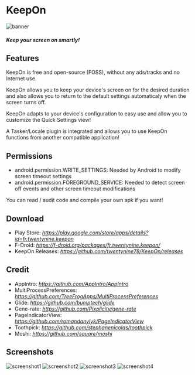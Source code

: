 # KeepOn

![banner](.github/banner.jpg?raw=true "Banner")

##### Keep your screen on smartly!

## Features

KeepOn is free and open-source (FOSS), without any ads/tracks and no Internet use.

KeepOn allows you to keep your device's screen on for the desired duration and also allows you to return to the default settings automaticaly when the screen turns off.

KeepOn adapts to your device's configuration to easy use and allow you to customize the Quick Settings view!

A Tasker/Locale plugin is integrated and allows you to use KeepOn functions from another compatible application!

## Permissions

- android.permission.WRITE_SETTINGS: Needed by Android to modify screen timeout settings
- android.permission.FOREGROUND_SERVICE: Needed to detect screen off events and other screen timeout modifications

You can read / audit code and compile your own apk if you want!

## Download

- Play Store: *https://play.google.com/store/apps/details?id=fr.twentynine.keepon*
- F-Droid: *https://f-droid.org/packages/fr.twentynine.keepon/*
- KeepOn Releases: *https://github.com/twentynine78/KeepOn/releases*

## Credit

- AppIntro: *https://github.com/AppIntro/AppIntro*
- MultiProcessPreferences: *https://github.com/TreeFrogApps/MultiProcessPreferences*
- Glide: *https://github.com/bumptech/glide*
- Gene-rate: *https://github.com/Pixplicity/gene-rate*
- PageIndicatorView: *https://github.com/romandanylyk/PageIndicatorView*
- Toothpick: *https://github.com/stephanenicolas/toothpick*
- Moshi: *https://github.com/square/moshi*

## Screenshots

![screenshot1](.github/screenshot1.jpg?raw=true "Screenshot1")
![screenshot2](.github/screenshot2.jpg?raw=true "Screenshot2")
![screenshot3](.github/screenshot3.jpg?raw=true "Screenshot3")
![screenshot4](.github/screenshot4.jpg?raw=true "Screenshot4")
